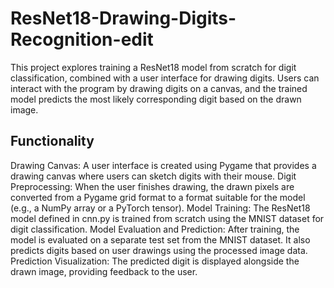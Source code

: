 # ResNet18-Drawing-Digits-Recognition-edit
This project explores training a ResNet18 model from scratch for digit classification, combined with a user interface for drawing digits. Users can interact with the program by drawing digits on a canvas, and the trained model predicts the most likely corresponding digit based on the drawn image.

## Functionality

Drawing Canvas: A user interface is created using Pygame that provides a drawing canvas where users can sketch digits with their mouse.
Digit Preprocessing: When the user finishes drawing, the drawn pixels are converted from a Pygame grid format to a format suitable for the model (e.g., a NumPy array or a PyTorch tensor).
Model Training: The ResNet18 model defined in cnn.py is trained from scratch using the MNIST dataset for digit classification.
Model Evaluation and Prediction: After training, the model is evaluated on a separate test set from the MNIST dataset. It also predicts digits based on user drawings using the processed image data.
Prediction Visualization: The predicted digit is displayed alongside the drawn image, providing feedback to the user.
